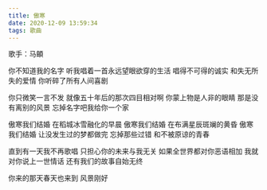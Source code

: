 ```yaml
---
title: 傲寒
date: 2020-12-09 13:59:34
tags: 歌曲
---
```


歌手：马頔

你不知道我的名字
听我唱着一首永远望眼欲穿的生活
唱得不可得的诚实
和失无所失的爱情
你听碎了所有人间喜剧

你只微笑一言不发
就像五十年后的那次四目相对啊
你蒙上物是人非的眼睛
那是没有离别的风景
忘掉名字吧我给你一个家

傲寒我们结婚
在稻城冰雪融化的早晨
傲寒我们结婚
在布满星辰斑斓的黄昏
傲寒我们结婚
让没发生过的梦都做完
忘掉那些过错
和不被原谅的青春

直到有一天我不再歌唱
只担心你的未来与我无关
如果全世界都对你恶语相加
我就对你说上一世情话
还有我们的故事自始无终

你来的那天春天也来到
风景刚好
